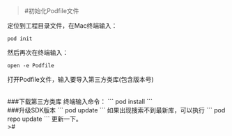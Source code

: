 >#初始化Podfile文件

定位到工程目录文件，在Mac终端输入：
```
pod init
```
然后再次在终端输入：
```
open -e Podfile
```

打开Podfile文件，输入要导入第三方类库(包含版本号)


<br/>
###下载第三方类库
终端输入命令：
```
pod install
```


<br/>
###升级SDK版本
```
pod update
```
如果出现搜索不到最新库，可以执行
```
pod repo update
```
更新一下。
















<br/>
>#
